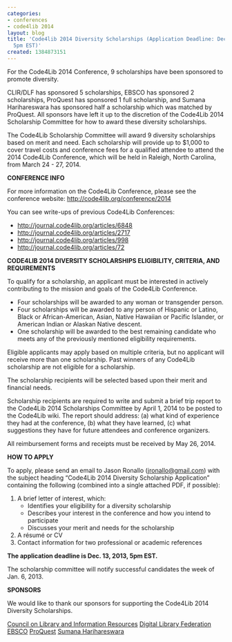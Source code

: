 ```yaml
---
categories:
- conferences
- code4lib 2014
layout: blog
title: 'Code4lib 2014 Diversity Scholarships (Application Deadline: Dec. 13, 2013,
  5pm EST)'
created: 1384873151
---
```

For the Code4Lib 2014 Conference, 9 scholarships have been sponsored to promote diversity.

CLIR/DLF has sponsored 5 scholarships, EBSCO has sponsored 2 scholarships, ProQuest has sponsored 1 full scholarship, and Sumana Harihareswara has sponsored half a scholarship which was matched by ProQuest. All sponsors have left it up to the discretion of the Code4Lib 2014 Scholarship Committee for how to award these diversity scholarships.

The Code4Lib Scholarship Committee will award 9 diversity scholarships based on merit and need. Each scholarship will provide up to $1,000 to cover travel costs and conference fees for a qualified attendee to attend the 2014 Code4Lib Conference, which will be held in Raleigh, North Carolina, from March 24 - 27, 2014.

<!--break-->

<strong>CONFERENCE INFO</strong>

For more information on the Code4Lib Conference, please see the conference website: <a href="http://code4lib.org/conference/2014">http://code4lib.org/conference/2014</a>

You can see write-ups of previous Code4Lib Conferences:
<ul>
<li><a href="http://journal.code4lib.org/articles/6848">http://journal.code4lib.org/articles/6848</a></li>
<li><a href="http://journal.code4lib.org/articles/2717">http://journal.code4lib.org/articles/2717</a></li>
<li><a href="http://journal.code4lib.org/articles/998">http://journal.code4lib.org/articles/998</a></li>
<li><a href="http://journal.code4lib.org/articles/72">http://journal.code4lib.org/articles/72</a></li>
</ul>

<strong>CODE4LIB 2014 DIVERSITY SCHOLARSHIPS ELIGIBILITY, CRITERIA, AND REQUIREMENTS</strong>

To qualify for a scholarship, an applicant must be interested in actively contributing to the mission and goals of the Code4Lib Conference.
<ul>
	<li>Four scholarships will be awarded to any woman or transgender person.</li>
	<li>Four scholarships will be awarded to any person of Hispanic or Latino, Black or African-American, Asian, Native Hawaiian or Pacific Islander, or American Indian or Alaskan Native descent.</li>
	<li>One scholarship will be awarded to the best remaining candidate who meets any of the previously mentioned eligibility requirements.</li>
</ul>

Eligible applicants may apply based on multiple criteria, but no applicant will receive more than one scholarship. Past winners of any Code4Lib scholarship are not eligible for a scholarship.

The scholarship recipients will be selected based upon their merit and financial needs.

Scholarship recipients are required to write and submit a brief trip report to the Code4Lib 2014 Scholarships Committee by April 1, 2014 to be posted to the Code4Lib wiki. The report should address: (a) what kind of experience they had at the conference, (b) what they have learned, (c) what suggestions they have for future attendees and conference organizers.

All reimbursement forms and receipts must be received by May 26, 2014.


<strong>HOW TO APPLY</strong>

To apply, please send an email to Jason Ronallo (jronallo@gmail.com) with the subject heading “Code4Lib 2014 Diversity Scholarship Application” containing the following (combined into a single attached PDF, if possible):
<ol>
	<li>A brief letter of interest, which:
		<ul>
			<li>Identifies your eligibility for a diversity scholarship</li>
			<li>Describes your interest in the conference and how you intend to participate</li>
			<li>Discusses your merit and needs for the scholarship</li>
		</ul>
	</li>
	<li>A résumé or CV</li>
	<li>Contact information for two professional or academic references</li>
</ol>


<strong>The application deadline is Dec. 13, 2013, 5pm EST.</strong>

The scholarship committee will notify successful candidates the week of Jan. 6, 2013.


<strong>SPONSORS</strong>

We would like to thank our sponsors for supporting the Code4Lib 2014 Diversity Scholarships.

<a href="http://www.clir.org/">Council on Library and Information Resources</a> 
<a href="http://www.diglib.org/">Digital Library Federation</a> 
<a href="http://www.ebsco.com/">EBSCO</a> 
<a href="http://www.proquest.com">ProQuest</a> 
<a href="http://www.harihareswara.net/">Sumana Harihareswara</a> 
